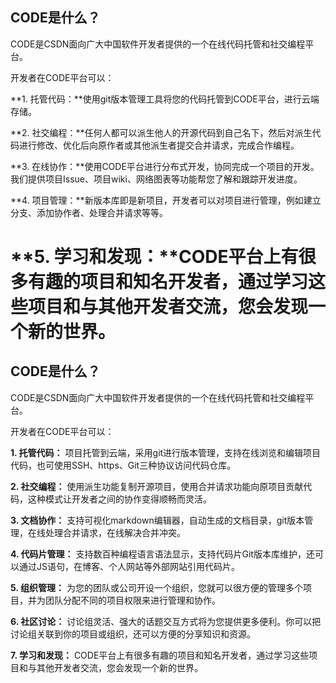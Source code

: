 ﻿
## CODE是什么？

CODE是CSDN面向广大中国软件开发者提供的一个在线代码托管和社交编程平台。

开发者在CODE平台可以：


**1. 托管代码：**使用git版本管理工具将您的代码托管到CODE平台，进行云端存储。


**2. 社交编程：**任何人都可以派生他人的开源代码到自己名下，然后对派生代码进行修改、优化后向原作者或其他派生者提交合并请求，完成合作编程。


**3. 在线协作：**使用CODE平台进行分布式开发，协同完成一个项目的开发。我们提供项目Issue、项目wiki、网络图表等功能帮您了解和跟踪开发进度。


**4. 项目管理：**新版本库即是新项目，开发者可以对项目进行管理，例如建立分支、添加协作者、处理合并请求等等。

**5. 学习和发现：**CODE平台上有很多有趣的项目和知名开发者，通过学习这些项目和与其他开发者交流，您会发现一个新的世界。
=======
## CODE是什么？

CODE是CSDN面向广大中国软件开发者提供的一个在线代码托管和社交编程平台。

开发者在CODE平台可以：


**1. 托管代码：** 项目托管到云端，采用git进行版本管理，支持在线浏览和编辑项目代码，也可使用SSH、https、Git三种协议访问代码仓库。

**2. 社交编程：** 使用派生功能复制开源项目，使用合并请求功能向原项目贡献代码，这种模式让开发者之间的协作变得顺畅而灵活。

**3. 文档协作：** 支持可视化markdown编辑器，自动生成的文档目录，git版本管理，在线处理合并请求，在线解决合并冲突。

**4. 代码片管理：** 支持数百种编程语言语法显示，支持代码片Git版本库维护，还可以通过JS语句，在博客、个人网站等外部网站引用代码片。

**5. 组织管理：** 为您的团队或公司开设一个组织，您就可以很方便的管理多个项目，并为团队分配不同的项目权限来进行管理和协作。

**6. 社区讨论：** 讨论组灵活、强大的话题交互方式将为您提供更多便利。你可以把讨论组关联到你的项目或组织，还可以方便的分享知识和资源。

**7. 学习和发现：** CODE平台上有很多有趣的项目和知名开发者，通过学习这些项目和与其他开发者交流，您会发现一个新的世界。